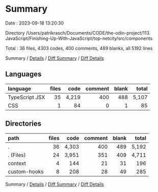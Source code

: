 # Summary

Date : 2023-09-18 13:20:30

Directory /Users/patrikrasch/Documents/CODE/the-odin-project/113. JavaScript/Finishing-Up-With-JavaScript/top-netcity/src/components

Total : 36 files,  4303 codes, 400 comments, 489 blanks, all 5192 lines

Summary / [Details](details.md) / [Diff Summary](diff.md) / [Diff Details](diff-details.md)

## Languages
| language | files | code | comment | blank | total |
| :--- | ---: | ---: | ---: | ---: | ---: |
| TypeScript JSX | 35 | 4,219 | 400 | 488 | 5,107 |
| CSS | 1 | 84 | 0 | 1 | 85 |

## Directories
| path | files | code | comment | blank | total |
| :--- | ---: | ---: | ---: | ---: | ---: |
| . | 36 | 4,303 | 400 | 489 | 5,192 |
| . (Files) | 24 | 3,951 | 351 | 409 | 4,711 |
| context | 4 | 144 | 21 | 31 | 196 |
| custom-hooks | 8 | 208 | 28 | 49 | 285 |

Summary / [Details](details.md) / [Diff Summary](diff.md) / [Diff Details](diff-details.md)
